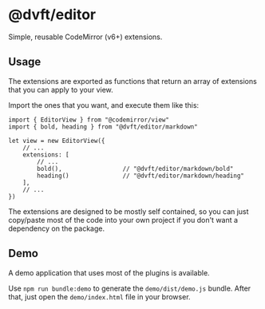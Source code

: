 # @dvft/editor

Simple, reusable CodeMirror (v6+) extensions.

## Usage

The extensions are exported as functions that return an array of extensions that you can apply to your view.

Import the ones that you want, and execute them like this:

```
import { EditorView } from "@codemirror/view"
import { bold, heading } from "@dvft/editor/markdown"

let view = new EditorView({
    // ...
    extensions: [
        // ...
        bold(),                 // "@dvft/editor/markdown/bold"
        heading()               // "@dvft/editor/markdown/heading"
    ],
    // ...
})
```

The extensions are designed to be mostly self contained, so you can just copy/paste most of the code into your own project if you don't want a dependency on the package.

## Demo

A demo application that uses most of the plugins is available.

Use `npm run bundle:demo` to generate the `demo/dist/demo.js` bundle. After that, just open the `demo/index.html` file in your browser.
